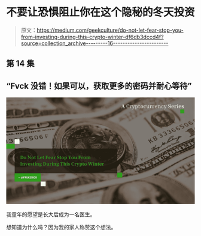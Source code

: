 # 不要让恐惧阻止你在这个隐秘的冬天投资

> 原文：<https://medium.com/geekculture/do-not-let-fear-stop-you-from-investing-during-this-crypto-winter-df6db3dccd4f?source=collection_archive---------16----------------------->

## 第 14 集

## “Fvck 没错！如果可以，获取更多的密码并耐心等待”

![](img/65b2a6ad5d828704bf5d9b564cd15957.png)

我童年的愿望是长大后成为一名医生。

想知道为什么吗？因为我的家人称赞这个想法。